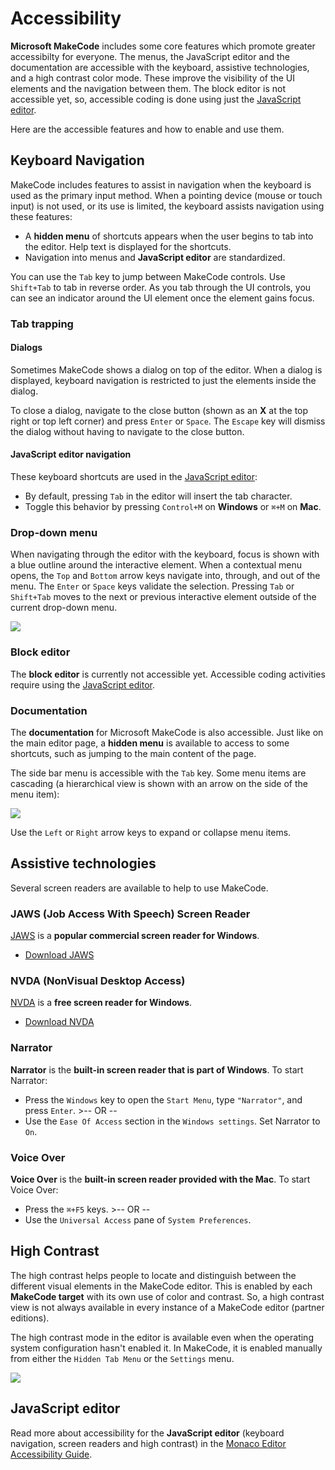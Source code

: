 # Accessibility

**Microsoft MakeCode** includes some core features which promote greater accessibilty for everyone. The menus, the JavaScript editor and the documentation are accessible with the keyboard, assistive technologies, and a high contrast color mode. These improve the visibility of the UI elements and the navigation between them. The block editor is not accessible yet, so, accessible coding is done using just the [JavaScript editor](#javascript-editor).

Here are the accessible features and how to enable and use them.

## Keyboard Navigation

MakeCode includes features to assist in navigation when the keyboard is used as the primary input method. When a pointing device (mouse or touch input) is not used, or its use is limited, the keyboard assists navigation using these features:

* A **hidden menu** of shortcuts appears when the user begins to tab into the editor. Help text is displayed for the shortcuts.
* Navigation into menus and **JavaScript editor** are standardized.

You can use the `Tab` key to jump between MakeCode controls. Use `Shift+Tab` to tab in reverse order. As you tab through the UI controls, you can see an indicator around the UI element once the element gains focus.

### Tab trapping

#### Dialogs

Sometimes MakeCode shows a dialog on top of the editor. When a dialog is displayed, keyboard navigation is restricted to just the elements inside the dialog.

To close a dialog, navigate to the close button (shown as an **X** at the top right or top left corner) and press `Enter` or `Space`. The `Escape` key will dismiss the dialog without having to navigate to the close button.

#### JavaScript editor navigation

These keyboard shortcuts are used in the [JavaScript editor](#javascript-editor):

* By default, pressing `Tab` in the editor will insert the tab character.
* Toggle this behavior by pressing `Control+M` on **Windows** or `⌘+M` on **Mac**.

### Drop-down menu

When navigating through the editor with the keyboard, focus is shown with a blue outline around the interactive element. When a contextual menu opens, the `Top` and `Bottom` arrow keys navigate into, through, and out of the menu. The `Enter` or `Space` keys validate the selection. Pressing `Tab` or `Shift+Tab` moves to the next or previous interactive element outside of the current drop-down menu.

![](/static/images/accessibility/accessibility-context-menu.png)

### Block editor

The **block editor** is currently not accessible yet. Accessible coding activities require using the [JavaScript editor](#javascript-editor).

### Documentation

The **documentation** for Microsoft MakeCode is also accessible. Just like on the main editor page, a **hidden menu** is available to access to some shortcuts, such as jumping to the main content of the page.

The side bar menu is accessible with the `Tab` key. Some menu items are cascading (a hierarchical view is shown with an arrow on the side of the menu item):

![](/static/images/accessibility/accessibility-documentation-treeview.png)

Use the `Left` or `Right` arrow keys to expand or collapse menu items.

## Assistive technologies

Several screen readers are available to help to use MakeCode.

### JAWS (Job Access With Speech) Screen Reader

[JAWS](http://www.freedomscientific.com/Products/Blindness/JAWS) is a **popular commercial screen reader for Windows**.

* [Download JAWS](http://www.freedomscientific.com/Downloads/JAWS)

### NVDA (NonVisual Desktop Access)

[NVDA](https://www.nvaccess.org/) is a **free screen reader for Windows**.

* [Download NVDA](https://www.nvaccess.org/download/)

### Narrator

**Narrator** is the **built-in screen reader that is part of Windows**. To start Narrator:

* Press the `Windows` key to open the `Start Menu`, type `"Narrator"`, and press `Enter`. >-- OR --
* Use the `Ease Of Access` section in the `Windows settings`. Set Narrator to `On`.

### Voice Over

**Voice Over** is the **built-in screen reader provided with the Mac**. To start Voice Over:

* Press the `⌘+F5` keys. >-- OR --
* Use the `Universal Access` pane of `System Preferences`.

## High Contrast

The high contrast helps people to locate and distinguish between the different visual elements in the MakeCode editor. This is enabled by each **MakeCode target** with its own use of color and contrast. So, a high contrast view is not always available in every instance of a MakeCode editor (partner editions).

The high contrast mode in the editor is available even when the operating system configuration hasn't enabled it. In MakeCode, it is enabled manually from either the `Hidden Tab Menu` or the `Settings` menu.

![](/static/images/accessibility/accessibility-highcontrast.png)

## JavaScript editor

Read more about accessibility for the **JavaScript editor** (keyboard navigation, screen readers and high contrast) in the [Monaco Editor Accessibility Guide](https://github.com/Microsoft/monaco-editor/wiki/Monaco-Editor-Accessibility-Guide).